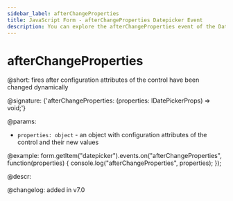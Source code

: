 ```yaml
---
sidebar_label: afterChangeProperties
title: JavaScript Form - afterChangeProperties Datepicker Event 
description: You can explore the afterChangeProperties event of the Datepicker control of Form in the documentation of the DHTMLX JavaScript UI library. Browse developer guides and API reference, try out code examples and live demos, and download a free 30-day evaluation version of DHTMLX Suite.
---
```


# afterChangeProperties

@short: fires after configuration attributes of the control have been changed dynamically

@signature: {'afterChangeProperties: (properties: IDatePickerProps) => void;'}

@params:
- `properties: object` - an object with configuration attributes of the control and their new values

@example:
form.getItem("datepicker").events.on("afterChangeProperties", function(properties) {
    console.log("afterChangeProperties", properties);
});

@descr:

@changelog: added in v7.0

[comment]: # (@relatedapi: form/api/calendar/calendar_setproperties_method.md)
